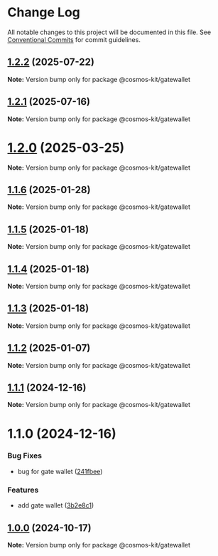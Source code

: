 # Change Log

All notable changes to this project will be documented in this file.
See [Conventional Commits](https://conventionalcommits.org) for commit guidelines.

## [1.2.2](https://github.com/hyperweb-io/cosmos-kit/compare/@cosmos-kit/gatewallet@1.2.1...@cosmos-kit/gatewallet@1.2.2) (2025-07-22)

**Note:** Version bump only for package @cosmos-kit/gatewallet





## [1.2.1](https://github.com/hyperweb-io/cosmos-kit/compare/@cosmos-kit/gatewallet@1.2.0...@cosmos-kit/gatewallet@1.2.1) (2025-07-16)

**Note:** Version bump only for package @cosmos-kit/gatewallet





# [1.2.0](https://github.com/hyperweb-io/cosmos-kit/compare/@cosmos-kit/gatewallet@1.1.6...@cosmos-kit/gatewallet@1.2.0) (2025-03-25)

**Note:** Version bump only for package @cosmos-kit/gatewallet

## [1.1.6](https://github.com/hyperweb-io/cosmos-kit/compare/@cosmos-kit/gatewallet@1.1.5...@cosmos-kit/gatewallet@1.1.6) (2025-01-28)

**Note:** Version bump only for package @cosmos-kit/gatewallet

## [1.1.5](https://github.com/hyperweb-io/cosmos-kit/compare/@cosmos-kit/gatewallet@1.1.4...@cosmos-kit/gatewallet@1.1.5) (2025-01-18)

**Note:** Version bump only for package @cosmos-kit/gatewallet

## [1.1.4](https://github.com/hyperweb-io/cosmos-kit/compare/@cosmos-kit/gatewallet@1.1.3...@cosmos-kit/gatewallet@1.1.4) (2025-01-18)

**Note:** Version bump only for package @cosmos-kit/gatewallet

## [1.1.3](https://github.com/hyperweb-io/cosmos-kit/compare/@cosmos-kit/gatewallet@1.1.2...@cosmos-kit/gatewallet@1.1.3) (2025-01-18)

**Note:** Version bump only for package @cosmos-kit/gatewallet

## [1.1.2](https://github.com/hyperweb-io/cosmos-kit/compare/@cosmos-kit/gatewallet@1.1.1...@cosmos-kit/gatewallet@1.1.2) (2025-01-07)

**Note:** Version bump only for package @cosmos-kit/gatewallet

## [1.1.1](https://github.com/hyperweb-io/cosmos-kit/compare/@cosmos-kit/gatewallet@1.1.0...@cosmos-kit/gatewallet@1.1.1) (2024-12-16)

**Note:** Version bump only for package @cosmos-kit/gatewallet

# 1.1.0 (2024-12-16)

### Bug Fixes

- bug for gate wallet ([241fbee](https://github.com/hyperweb-io/cosmos-kit/commit/241fbee0c560040765bb06b20ea96c7ebc721186))

### Features

- add gate wallet ([3b2e8c1](https://github.com/hyperweb-io/cosmos-kit/commit/3b2e8c16872ee7443cdaf69a724f710f6e055a32))

## [1.0.0](https://github.com/hyperweb-io/cosmos-kit/compare/@cosmos-kit/gatewallet@2.0.3...@cosmos-kit/gatewallet@1.0.0) (2024-10-17)

**Note:** Version bump only for package @cosmos-kit/gatewallet
